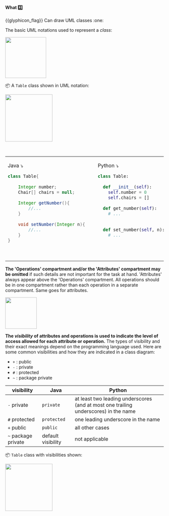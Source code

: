 <div id="title">

#### What :two:

</div>
<span id="outcomes">{{glyphicon_flag}} Can draw UML classes :one:</span>

<div id="body">

The basic UML notations used to represent a _class_:<br>

<img src="{{baseUrl}}/uml/classDiagrams/classes/what/images/basicNotation.png" height="130" />
<p/>

<tip-box>

:package: A `Table` class shown in UML notation:

<img src="{{baseUrl}}/uml/classDiagrams/classes/what/images/operations.png" height="150" />
<p/>

<panel type="seamless" header="The equivalent code">

<table> 
<tr>
  <td>

Java :arrow_heading_down:

```java
class Table{
    
    Integer number;
    Chair[] chairs = null;
    
    Integer getNumber(){
        //...
    }
    
    void setNumber(Integer n){
        //...
    }
}
```
  </td>
  <td valign="bottom">&nbsp;&nbsp;<br><br></td>
  <td valign="bottom">

Python :arrow_heading_down:

```python
class Table:
    
  def __init__(self):
    self.number = 0
    self.chairs = []
    
  def get_number(self):
    # ...
  
    
  def set_number(self, n):
    # ...
    
```
  </td>
</tr>
</table>

</panel>

</tip-box>

**The 'Operations' compartment and/or the 'Attributes' compartment may be omitted** if such details are not important for the task at hand. 'Attributes' always appear above the 'Operations' compartment. All operations should be in one compartment rather than each operation in a separate compartment. Same goes for attributes.

<tip-box>

<img src="{{baseUrl}}/uml/classDiagrams/classes/what/images/classes.png" height="100" />

</tip-box>

**The _visibility_ of attributes and operations is used to indicate the level of access allowed for each attribute or operation.** The types of visibility and their exact meanings depend on the programming language used. Here are some common visibilities and how they are indicated in a class diagram:

* `+` : public
* `-` : private
* `#` : protected
* `~` : package private

<panel type="seamless" header="How visibilities map to programming language features">

visibility | Java | Python
-----------|------|-------
`-`  private | `private` | at least two leading underscores (and at most one trailing underscores) in the name
`#`  protected | `protected` | one leading underscore in the name
`+`  public | `public` | all other cases
`~`  package private | default visibility | not applicable

</panel><p/>

<tip-box>

:package: `Table` class with visibilities shown:

<img src="{{baseUrl}}/uml/classDiagrams/classes/what/images/operationsVisibility.png" height="150" />
<p/>

</tip-box>

</div>

<div id="extras">

<include src="exercises.md" />

</div>